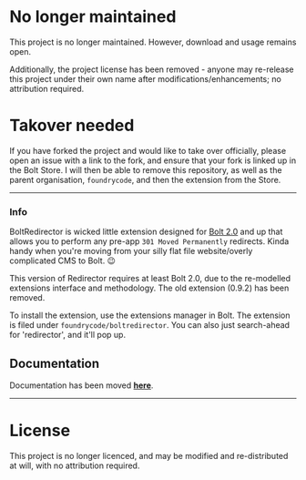 # No longer maintained

This project is no longer maintained. However, download and usage remains open.

Additionally, the project license has been removed - anyone may re-release this project under their own name after modifications/enhancements; no attribution required.

# Takover needed

If you have forked the project and would like to take over officially, please open an issue with a link to the fork, and ensure that your fork is linked up in the Bolt Store. I will then be able to remove this repository, as well as the parent organisation, `foundrycode`, and then the extension from the Store.

- - -

### Info

BoltRedirector is wicked little extension designed for [Bolt 2.0](//bolt.cm) and up that allows you to perform any pre-app `301 Moved Permanently` redirects. Kinda handy when you're moving from your silly flat file website/overly complicated CMS to Bolt. :wink:

This version of Redirector requires at least Bolt 2.0, due to the re-modelled extensions interface and methodology. The old extension (0.9.2) has been removed.

To install the extension, use the extensions manager in Bolt. The extension is filed under `foundrycode/boltredirector`. You can also just search-ahead for 'redirector', and it'll pop up.

## Documentation

Documentation has been moved **[here](https://github.com/foundrycode/boltredirector/wiki)**.

- - -

# License

This project is no longer licenced, and may be modified and re-distributed at will, with no attribution required.

